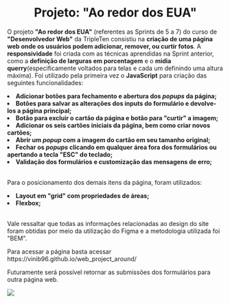 <h1  align="center">Projeto: "Ao redor dos EUA"</h1> 
<p>O projeto  <b>"Ao redor dos EUA"</b> (referentes as Sprints de 5 a 7) do curso de <b>"Desenvolvedor Web"</b> da TripleTen consistiu na <b>criação de uma página web onde os usuários podem adicionar, remover, ou curtir fotos</b>. A <b>responsividade</b> foi criada com as técnicas aprendidas na Sprint anterior, como a <b>definição de larguras em porcentagem</b> e o <b>midia querry</b>(especificamente voltados para telas e cada um definindo uma altura máxima). Foi utilizado pela primeira vez o <b>JavaScript</b> para criação das seguintes funcionalidades: </p>
<li><b>Adicionar botões para fechamento e abertura dos <i>popups</i> da página;</b></li>
<li><b>Botões para salvar as alterações dos inputs do formulário e devolve-los a página principal;</b></li>
<li><b>Botão para excluir o cartão da página e botão para "curtir" a imagem;</b></li>
<li><b>Adicionar os seis cartões iniciais da página, bem como criar novos cartões;</b></li>
<li><b>Abrir um <i>popup</i> com a imagem do cartão em seu tamanho original;</b></li>
<li><b>Fechar os <i>popups</i> clicando em qualquer área fora dos formulários ou apertando a tecla "ESC" do teclado;</b></li>
<li><b>Validação dos formulários e customização das mensagens de erro;</b></li>
<br>
<p>Para o posicionamento dos demais itens da página, foram utilizados:</p>
<li><b>Layout em "grid" com propriedades de áreas;</b></li>
<li><b>Flexbox;</b></li>
<br>
<p>Vale ressaltar que todas as informações relacionadas ao design do site foram obtidas por meio da utilização do Figma e a metodologia utilizada foi "BEM".</p>
<p> Para acessar a página basta acessar https://vinib96.github.io/web_project_around/ </p>
<p>Futuramente será possível retornar as submissões dos formulários para outra página web.</p>

<p>
  <img src="https://miro.medium.com/v2/resize:fit:679/1*i8-u-V8LTTbQwTeUwLI_BQ.gif" />
</p>
